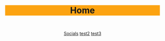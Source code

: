 <style>
    h1 {
        text-align: center;
        background: #FCA311;
    }

    ul {
        display: inline;
        text-align: center;
    }

    li {
        padding: 100px;
    }
</style>

# Home

<nav>
<ul>

[Socials](../orkthinks/thoughts.html) [test2](../orkthinks/thoughts.html) [test3](../orkthinks/thoughts.html)


</ul>
</nav>